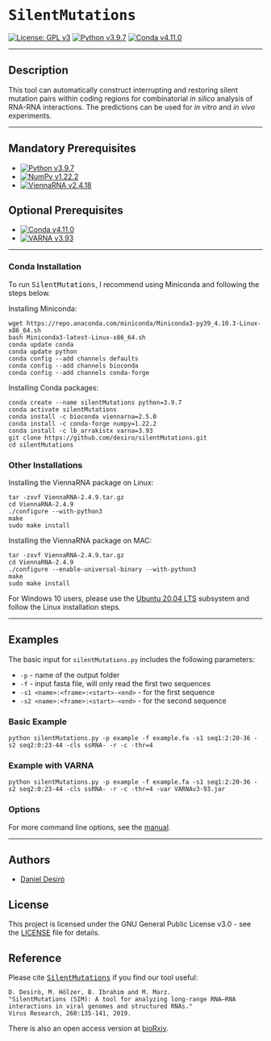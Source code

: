 
# <samp>SilentMutations</samp>
[![License: GPL v3](https://img.shields.io/badge/License-GPL_v3-bd0000.svg)](https://www.gnu.org/licenses/gpl-3.0)
[![Python v3.9.7](https://img.shields.io/badge/Language-Python_v3-75a8d3.svg)](https://www.python.org/downloads/release/python-397/)
[![Conda v4.11.0](https://img.shields.io/badge/Uses-Conda-43b02a.svg)](https://docs.conda.io/en/latest/miniconda.html)

***

## Description

This tool can automatically construct interrupting and restoring silent mutation pairs within coding regions for combinatorial *in silico* analysis of RNA-RNA interactions. The predictions can be used for *in vitro* and *in vivo* experiments.

***

## Mandatory Prerequisites

* [![Python v3.9.7](https://img.shields.io/badge/Python_v3.9.7-75a8d3.svg)](https://www.python.org/downloads/release/python-397/)
* [![NumPy v1.22.2](https://img.shields.io/badge/NumPy_v1.22.2-013243.svg)](http://www.numpy.org/)
* [![ViennaRNA v2.4.18](https://img.shields.io/badge/ViennaRNA_v2.5.0-006795.svg)](https://www.tbi.univie.ac.at/RNA/)

## Optional Prerequisites

* [![Conda v4.11.0](https://img.shields.io/badge/Conda_v4.11.0-43b02a.svg)](https://docs.conda.io/en/latest/miniconda.html)
* [![VARNA v3.93](https://img.shields.io/badge/VARNA_v3.93-ffba27.svg)](http://varna.lri.fr/)

***

### Conda Installation

To run <samp>SilentMutations</samp>, I recommend using Miniconda and following the steps below.

Installing Miniconda:
```
wget https://repo.anaconda.com/miniconda/Miniconda3-py39_4.10.3-Linux-x86_64.sh
bash Miniconda3-latest-Linux-x86_64.sh
conda update conda
conda update python
conda config --add channels defaults
conda config --add channels bioconda
conda config --add channels conda-forge
```

Installing Conda packages:
```
conda create --name silentMutations python=3.9.7
conda activate silentMutations
conda install -c bioconda viennarna=2.5.0
conda install -c conda-forge numpy=1.22.2
conda install -c lb_arrakistx varna=3.93
git clone https://github.com/desiro/silentMutations.git
cd silentMutations
```

### Other Installations

Installing the ViennaRNA package on Linux:
```
tar -zxvf ViennaRNA-2.4.9.tar.gz
cd ViennaRNA-2.4.9
./configure --with-python3
make
sudo make install
```

Installing the ViennaRNA package on MAC:
```
tar -zxvf ViennaRNA-2.4.9.tar.gz
cd ViennaRNA-2.4.9
./configure --enable-universal-binary --with-python3
make
sudo make install
```

For Windows 10 users, please use the [Ubuntu 20.04 LTS](https://www.microsoft.com/en-us/p/ubuntu-2004-lts/9n6svws3rx71?cid=msft_web_chart) subsystem and follow the Linux installation steps. 

***

## Examples

The basic input for ```silentMutations.py``` includes the following parameters:
* ```-p``` - name of the output folder
* ```-f``` - input fasta file, will only read the first two sequences
* ```-s1 <name>:<frame>:<start>-<end>``` - for the first sequence
* ```-s2 <name>:<frame>:<start>-<end>``` - for the second sequence
  
### Basic Example
```
python silentMutations.py -p example -f example.fa -s1 seq1:2:20-36 -s2 seq2:0:23-44 -cls ssRNA- -r -c -thr=4
```

### Example with VARNA
```
python silentMutations.py -p example -f example.fa -s1 seq1:2:20-36 -s2 seq2:0:23-44 -cls ssRNA- -r -c -thr=4 -var VARNAv3-93.jar
```

### Options

For more command line options, see the [manual](https://github.com/desiro/silentMutations/blob/master/manual.md).

***

## Authors

* [Daniel Desirò](https://github.com/desiro)

## License

This project is licensed under the GNU General Public License v3.0 - see the [LICENSE](LICENSE) file for details.

## Reference

Please cite [<samp>SilentMutations</samp>](https://www.sciencedirect.com/science/article/pii/S016817021830577X) if you find our tool useful:
```
D. Desirò, M. Hölzer, B. Ibrahim and M. Marz.
"SilentMutations (SIM): A tool for analyzing long-range RNA–RNA interactions in viral genomes and structured RNAs."
Virus Research, 260:135-141, 2019.
```

There is also an open access version at [bioRxiv](https://doi.org/10.1101/424002).
